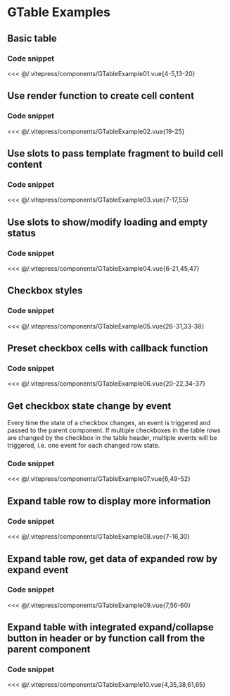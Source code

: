 # GTable Examples

  <!-- <BaseButton> Click me </BaseButton>
-->

## Basic table

<GTableExample01></GTableExample01>

### Code snippet


<<< @/.vitepress/components/GTableExample01.vue{4-5,13-20}

## Use render function to create cell content

<GTableExample02/>

### Code snippet


<<< @/.vitepress/components/GTableExample02.vue{19-25}


## Use slots to pass template fragment to build cell content

<GTableExample03/>

### Code snippet

<<< @/.vitepress/components/GTableExample03.vue{7-17,55}



## Use slots to show/modify loading and empty status

<GTableExample04/>

### Code snippet

<<< @/.vitepress/components/GTableExample04.vue{6-21,45,47}




## Checkbox styles

<GTableExample05/>

### Code snippet

<<< @/.vitepress/components/GTableExample05.vue{26-31,33-38}


## Preset checkbox cells with callback function

<GTableExample06/>

### Code snippet

<<< @/.vitepress/components/GTableExample06.vue{20-22,34-37}



## Get checkbox state change by event

<GTableExample07/>

Every time the state of a checkbox changes, an event is triggered and passed to the parent component. If multiple checkboxes in the table rows are changed by the checkbox in the table header, multiple events will be triggered, i.e. one event for each changed row state.

### Code snippet

<<< @/.vitepress/components/GTableExample07.vue{6,49-52}


## Expand table row to display more information

<GTableExample08/>


### Code snippet

<<< @/.vitepress/components/GTableExample08.vue{7-16,30}



## Expand table row, get data of expanded row by expand event

<GTableExample09/>


### Code snippet

<<< @/.vitepress/components/GTableExample09.vue{7,56-60}


## Expand table with integrated expand/collapse button in header or by function call from the parent component

<GTableExample10/>


### Code snippet

<<< @/.vitepress/components/GTableExample10.vue{4,35,38,61,65}



<!-- <ExampleGToast /> -->

<script setup>
//import ExampleGToast from './.vitepress/components/ExampleGToast.vue';

//import { BaseButton }from 'gcomp';


/*import { onMounted } from 'vue'
/*
onMounted(() => {
  import('./lib-that-access-window-on-import').then((module) => {
    // use code
  })
})
*/

import { defineClientComponent } from 'vitepress'

const GTableExample01 = defineClientComponent(() => {
  return import('./.vitepress/components/GTableExample01.vue')
})

const GTableExample02 = defineClientComponent(() => {
  return import('./.vitepress/components/GTableExample02.vue')
})

const GTableExample03 = defineClientComponent(() => {
  return import('./.vitepress/components/GTableExample03.vue')
})

const GTableExample04 = defineClientComponent(() => {
  return import('./.vitepress/components/GTableExample04.vue')
})

const GTableExample05 = defineClientComponent(() => {
  return import('./.vitepress/components/GTableExample05.vue')
})

const GTableExample06 = defineClientComponent(() => {
  return import('./.vitepress/components/GTableExample06.vue')
})

const GTableExample07 = defineClientComponent(() => {
  return import('./.vitepress/components/GTableExample07.vue')
})

const GTableExample08 = defineClientComponent(() => {
  return import('./.vitepress/components/GTableExample08.vue')
})

const GTableExample09 = defineClientComponent(() => {
  return import('./.vitepress/components/GTableExample09.vue')
})

const GTableExample10 = defineClientComponent(() => {
  return import('./.vitepress/components/GTableExample10.vue')
})


</script>
